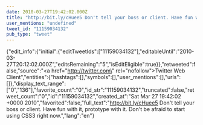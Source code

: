 ```yaml
---
date: 2010-03-27T19:42:02.000Z
title: "http://bit.ly/cHuee5 Don't tell your boss or client. Have fun with it, prototype with it. Don't be afraid to start using CSS3 right now.″"
user_mentions: "undefined"
tweet_id: "11159034132"
pub_type: "tweet"
---
```

{"edit_info":{"initial":{"editTweetIds":["11159034132"],"editableUntil":"2010-03-27T20:12:02.000Z","editsRemaining":"5","isEditEligible":true}},"retweeted":false,"source":"<a href=\"http://twitter.com\" rel=\"nofollow\">Twitter Web Client</a>","entities":{"hashtags":[],"symbols":[],"user_mentions":[],"urls":[]},"display_text_range":["0","136"],"favorite_count":"0","id_str":"11159034132","truncated":false,"retweet_count":"0","id":"11159034132","created_at":"Sat Mar 27 19:42:02 +0000 2010","favorited":false,"full_text":"http://bit.ly/cHuee5 Don't tell your boss or client. Have fun with it, prototype with it. Don't be afraid to start using CSS3 right now.","lang":"en"}
